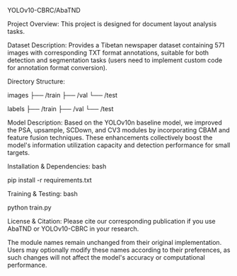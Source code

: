 YOLOv10-CBRC/AbaTND

Project Overview: This project is designed for document layout analysis tasks.

Dataset Description:
Provides a Tibetan newspaper dataset containing 571 images with corresponding TXT format annotations, suitable for both detection and segmentation tasks (users need to implement custom code for annotation format conversion).

Directory Structure:

images
├── /train
├── /val
└── /test

labels
├── /train
├── /val
└── /test

Model Description:
Based on the YOLOv10n baseline model, we improved the PSA, upsample, SCDown, and CV3 modules by incorporating CBAM and feature fusion techniques. These enhancements collectively boost the model's information utilization capacity and detection performance for small targets.

Installation & Dependencies:
bash

pip install -r requirements.txt

Training & Testing:
bash

python train.py

License & Citation:
Please cite our corresponding publication if you use AbaTND or YOLOv10-CBRC in your research.



The module names remain unchanged from their original implementation. Users may optionally modify these names according to their preferences, as such changes will not affect the model's accuracy or computational performance.
